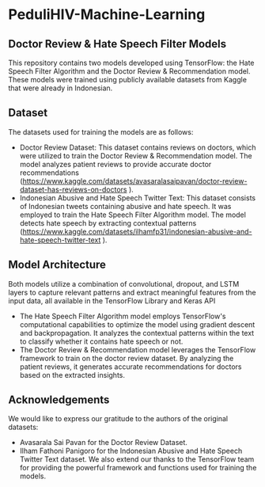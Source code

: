 # PeduliHIV-Machine-Learning

## Doctor Review & Hate Speech Filter Models
This repository contains two models developed using TensorFlow: the Hate Speech Filter Algorithm and the Doctor Review & Recommendation model. These models were trained using publicly available datasets from Kaggle that were already in Indonesian.

## Dataset
The datasets used for training the models are as follows:
- Doctor Review Dataset: This dataset contains reviews on doctors, which were utilized to train the Doctor Review & Recommendation model. The model analyzes patient reviews to provide accurate doctor recommendations (https://www.kaggle.com/datasets/avasaralasaipavan/doctor-review-dataset-has-reviews-on-doctors ).
- Indonesian Abusive and Hate Speech Twitter Text: This dataset consists of Indonesian tweets containing abusive and hate speech. It was employed to train the Hate Speech Filter Algorithm model. The model detects hate speech by extracting contextual patterns (https://www.kaggle.com/datasets/ilhamfp31/indonesian-abusive-and-hate-speech-twitter-text ).

## Model Architecture
Both models utilize a combination of convolutional, dropout, and LSTM layers to capture relevant patterns and extract meaningful features from the input data, all available in the TensorFlow Library and Keras API
- The Hate Speech Filter Algorithm model employs TensorFlow's computational capabilities to optimize the model using gradient descent and backpropagation. It analyzes the contextual patterns within the text to classify whether it contains hate speech or not.
- The Doctor Review & Recommendation model leverages the TensorFlow framework to train on the doctor review dataset. By analyzing the patient reviews, it generates accurate recommendations for doctors based on the extracted insights.

## Acknowledgements
We would like to express our gratitude to the authors of the original datasets:
- Avasarala Sai Pavan for the Doctor Review Dataset.
- Ilham Fathoni Panigoro for the Indonesian Abusive and Hate Speech Twitter Text dataset.
We also extend our thanks to the TensorFlow team for providing the powerful framework and functions used for training the models.


